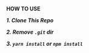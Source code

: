 **HOW TO USE**

**_1. Clone This Repo_**

**_2. Remove `.git` dir_**

**_3. `yarn install` or `npm install`_**
